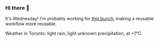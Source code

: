 ### Hi there :wave:

It's Wednesday! I'm probably working for [this bunch](https://github.com/kohofinancial), making a reusable workflow more reusable.

Weather in Toronto: light rain, light unknown precipitation, at +1°C.
